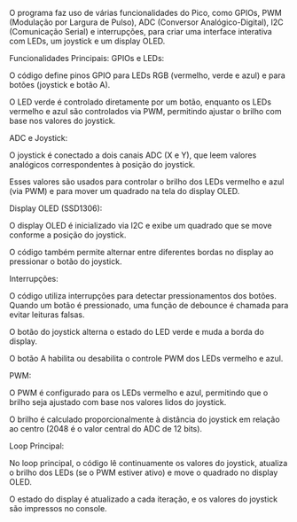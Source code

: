 O programa faz uso de várias funcionalidades do Pico, como GPIOs, PWM (Modulação por Largura de Pulso), ADC (Conversor Analógico-Digital), I2C (Comunicação Serial) e interrupções, para criar uma interface interativa com LEDs, um joystick e um display OLED.

Funcionalidades Principais:
GPIOs e LEDs:

O código define pinos GPIO para LEDs RGB (vermelho, verde e azul) e para botões (joystick e botão A).

O LED verde é controlado diretamente por um botão, enquanto os LEDs vermelho e azul são controlados via PWM, permitindo ajustar o brilho com base nos valores do joystick.

ADC e Joystick:

O joystick é conectado a dois canais ADC (X e Y), que leem valores analógicos correspondentes à posição do joystick.

Esses valores são usados para controlar o brilho dos LEDs vermelho e azul (via PWM) e para mover um quadrado na tela do display OLED.

Display OLED (SSD1306):

O display OLED é inicializado via I2C e exibe um quadrado que se move conforme a posição do joystick.

O código também permite alternar entre diferentes bordas no display ao pressionar o botão do joystick.

Interrupções:

O código utiliza interrupções para detectar pressionamentos dos botões. Quando um botão é pressionado, uma função de debounce é chamada para evitar leituras falsas.

O botão do joystick alterna o estado do LED verde e muda a borda do display.

O botão A habilita ou desabilita o controle PWM dos LEDs vermelho e azul.

PWM:

O PWM é configurado para os LEDs vermelho e azul, permitindo que o brilho seja ajustado com base nos valores lidos do joystick.

O brilho é calculado proporcionalmente à distância do joystick em relação ao centro (2048 é o valor central do ADC de 12 bits).

Loop Principal:

No loop principal, o código lê continuamente os valores do joystick, atualiza o brilho dos LEDs (se o PWM estiver ativo) e move o quadrado no display OLED.

O estado do display é atualizado a cada iteração, e os valores do joystick são impressos no console.
